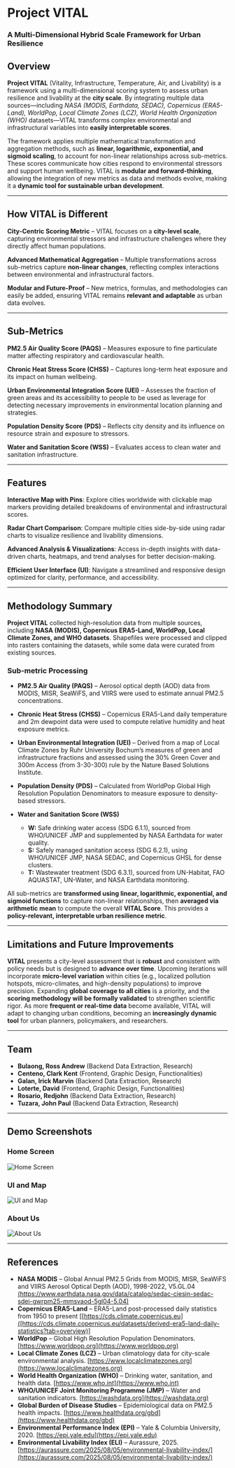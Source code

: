 # Project VITAL
### A Multi-Dimensional Hybrid Scale Framework for Urban Resilience

## Overview
**Project VITAL** (Vitality, Infrastructure, Temperature, Air, and Livability) is a framework using a multi-dimensional scoring system to assess urban resilience and livability at the **city scale**. By integrating multiple data sources—including *NASA (MODIS, Earthdata, SEDAC), Copernicus (ERA5-Land), WorldPop, Local Climate Zones (LCZ), World Health Organization (WHO)* datasets—VITAL transforms complex environmental and infrastructural variables into **easily interpretable scores**.  

The framework applies multiple mathematical transformation and aggregation methods, such as **linear, logarithmic, exponential, and sigmoid scaling**, to account for non-linear relationships across sub-metrics. These scores communicate how cities respond to environmental stressors and support human wellbeing. VITAL is **modular and forward-thinking**, allowing the integration of new metrics as data and methods evolve, making it a **dynamic tool for sustainable urban development**.

---

## How VITAL is Different

**City-Centric Scoring Metric** – VITAL focuses on a **city-level scale**, capturing environmental stressors and infrastructure challenges where they directly affect human populations.  

**Advanced Mathematical Aggregation** – Multiple transformations across sub-metrics capture **non-linear changes**, reflecting complex interactions between environmental and infrastructural factors.  

**Modular and Future-Proof** – New metrics, formulas, and methodologies can easily be added, ensuring VITAL remains **relevant and adaptable** as urban data evolves.  

---

## Sub-Metrics

**PM2.5 Air Quality Score (PAQS)** – Measures exposure to fine particulate matter affecting respiratory and cardiovascular health.  

**Chronic Heat Stress Score (CHSS)** – Captures long-term heat exposure and its impact on human wellbeing.  

**Urban Environmental Integration Score (UEI)** – Assesses the fraction of green areas and its accessibility to people to be used as leverage for detecting necessary improvements in environmental location planning and strategies.  

**Population Density Score (PDS)** – Reflects city density and its influence on resource strain and exposure to stressors.  

**Water and Sanitation Score (WSS)** – Evaluates access to clean water and sanitation infrastructure.

---

## Features
**Interactive Map with Pins**: Explore cities worldwide with clickable map markers providing detailed breakdowns of environmental and infrastructural scores.

**Radar Chart Comparison**: Compare multiple cities side-by-side using radar charts to visualize resilience and livability dimensions.

**Advanced Analysis & Visualizations**: Access in-depth insights with data-driven charts, heatmaps, and trend analyses for better decision-making.

**Efficient User Interface (UI)**: Navigate a streamlined and responsive design optimized for clarity, performance, and accessibility.

---

## Methodology Summary

**Project VITAL** collected high-resolution data from multiple sources, including **NASA (MODIS), Copernicus ERA5-Land, WorldPop, Local Climate Zones, and WHO datasets**. Shapefiles were processed and clipped into rasters containing the datasets, while some data were curated from existing sources.  

### Sub-metric Processing

- **PM2.5 Air Quality (PAQS)** – Aerosol optical depth (AOD) data from MODIS, MISR, SeaWiFS, and VIIRS were used to estimate annual PM2.5 concentrations.  

- **Chronic Heat Stress (CHSS)** – Copernicus ERA5-Land daily temperature and 2m dewpoint data were used to compute relative humidity and heat exposure metrics.  

- **Urban Environmental Integration (UEI)** – Derived from a map of Local Climate Zones by Ruhr University Bochum’s measures of green and infrastructure fractions and assessed using the 30% Green Cover and 300m Access (from 3-30-300) rule by the Nature Based Solutions Institute.

- **Population Density (PDS)** – Calculated from WorldPop Global High Resolution Population Denominators to measure exposure to density-based stressors.  

- **Water and Sanitation Score (WSS)**  
  - **W:** Safe drinking water access (SDG 6.1.1), sourced from WHO/UNICEF JMP and supplemented by NASA Earthdata for water quality.  
  - **S:** Safely managed sanitation access (SDG 6.2.1), using WHO/UNICEF JMP, NASA SEDAC, and Copernicus GHSL for dense clusters.  
  - **T:** Wastewater treatment (SDG 6.3.1), sourced from UN-Habitat, FAO AQUASTAT, UN-Water, and NASA Earthdata monitoring.

All sub-metrics are **transformed using linear, logarithmic, exponential, and sigmoid functions** to capture non-linear relationships, then **averaged via arithmetic mean** to compute the overall **VITAL Score**. This provides a **policy-relevant, interpretable urban resilience metric**.

---

## Limitations and Future Improvements

**VITAL** presents a city-level assessment that is **robust** and consistent with policy needs but is designed to **advance over time**. Upcoming iterations will incorporate **micro-level variation** within cities (e.g., localized pollution hotspots, micro-climates, and high-density populations) to improve precision. Expanding **global coverage to all cities** is a priority, and the **scoring methodology will be formally validated** to strengthen scientific rigor. As more **frequent or real-time data** become available, VITAL will adapt to changing urban conditions, becoming an **increasingly dynamic tool** for urban planners, policymakers, and researchers.

---

## Team

- **Bulaong, Ross Andrew** (Backend Data Extraction, Research)  
- **Centeno, Clark Kent** (Frontend, Graphic Design, Functionalities)  
- **Galan, Irick Marvin** (Backend Data Extraction, Research)  
- **Loterte, David** (Frontend, Graphic Design, Functionalities)  
- **Rosario, Redjohn** (Backend Data Extraction, Research)  
- **Tuzara, John Paul** (Backend Data Extraction, Research)  

---

## Demo Screenshots

### Home Screen
![Home Screen](demo_imgs/homescreen.png)

### UI and Map
![UI and Map](demo_imgs/ui_and_map.png)

### About Us
![About Us](demo_imgs/about_us.png)

---

## References

- **NASA MODIS** – Global Annual PM2.5 Grids from MODIS, MISR, SeaWiFS and VIIRS Aerosol Optical Depth (AOD), 1998-2022, V5.GL.04 [(https://www.earthdata.nasa.gov/data/catalog/sedac-ciesin-sedac-sdei-gwrpm25-mmsvaod-5gl04-5.04)]([https://modis.gsfc.nasa.gov](https://www.earthdata.nasa.gov/data/catalog/sedac-ciesin-sedac-sdei-gwrpm25-mmsvaod-5gl04-5.04))  
- **Copernicus ERA5-Land** – ERA5-Land post-processed daily statistics from 1950 to present [[https://cds.climate.copernicus.eu]([https://cds.climate.copernicus.eu/datasets/derived-era5-land-daily-statistics?tab=overview)]
- **WorldPop** – Global High Resolution Population Denominators. [https://www.worldpop.org](https://www.worldpop.org)  
- **Local Climate Zones (LCZ)** – Urban climatology data for city-scale environmental analysis. [https://www.localclimatezones.org](https://www.localclimatezones.org)  
- **World Health Organization (WHO)** – Drinking water, sanitation, and health data. [https://www.who.int](https://www.who.int)  
- **WHO/UNICEF Joint Monitoring Programme (JMP)** – Water and sanitation indicators. [https://washdata.org](https://washdata.org)  
- **Global Burden of Disease Studies** – Epidemiological data on PM2.5 health impacts. [https://www.healthdata.org/gbd](https://www.healthdata.org/gbd)  
- **Environmental Performance Index (EPI)** – Yale & Columbia University, 2020. [https://epi.yale.edu](https://epi.yale.edu)  
- **Environmental Livability Index (ELI)** – Aurassure, 2025. [https://aurassure.com/2025/08/05/environmental-livability-index/](https://aurassure.com/2025/08/05/environmental-livability-index/)
